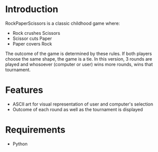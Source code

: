 # Introduction
RockPaperScissors is a classic childhood game where:
- Rock crushes Scissors
- Scissor cuts Paper
- Paper covers Rock

The outcome of the game is determined by these rules. If both players choose the same shape, the game is a tie. In this version, 3 rounds are played and whosoever (computer or user) wins more rounds, wins that tournament.

# Features
- ASCII art for visual representation of user and computer's selection
- Outcome of each round as well as the tournament is displayed

# Requirements
- Python
 
    

